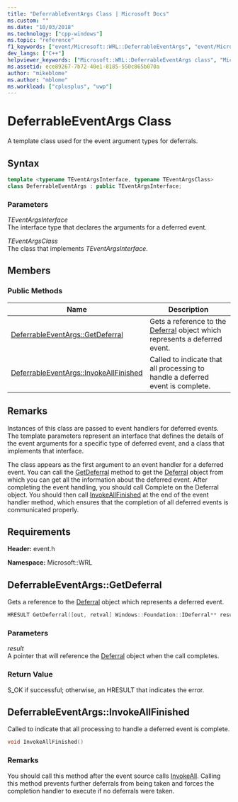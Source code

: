 ```yaml
---
title: "DeferrableEventArgs Class | Microsoft Docs"
ms.custom: ""
ms.date: "10/03/2018"
ms.technology: ["cpp-windows"]
ms.topic: "reference"
f1_keywords: ["event/Microsoft::WRL::DeferrableEventArgs", "event/Microsoft::WRL::DeferrableEventArgs::GetDeferral", "event/Microsoft::WRL::DeferrableEventArgs::InvokeAllFinished"]
dev_langs: ["C++"]
helpviewer_keywords: ["Microsoft::WRL::DeferrableEventArgs class", "Microsoft::WRL::DeferrableEventArgs::GetDeferral method", "Microsoft::WRL::DeferrableEventArgs::InvokeAllFinished method"]
ms.assetid: ece89267-7b72-40e1-8185-550c865b070a
author: "mikeblome"
ms.author: "mblome"
ms.workload: ["cplusplus", "uwp"]
---
```

# DeferrableEventArgs Class

A template class used for the event argument types for deferrals.

## Syntax

```cpp
template <typename TEventArgsInterface, typename TEventArgsClass>
class DeferrableEventArgs : public TEventArgsInterface;
```

### Parameters

*TEventArgsInterface*<br/>
The interface type that declares the arguments for a deferred event.

*TEventArgsClass*<br/>
The class that implements *TEventArgsInterface*.

## Members

### Public Methods

Name                                                         | Description
------------------------------------------------------------ | -----------------------------------------------------------------------------------------------------------------------------
[DeferrableEventArgs::GetDeferral](#getdeferral)             | Gets a reference to the [Deferral](http://go.microsoft.com/fwlink/p/?linkid=526520) object which represents a deferred event.
[DeferrableEventArgs::InvokeAllFinished](#invokeallfinished) | Called to indicate that all processing to handle a deferred event is complete.

## Remarks

Instances of this class are passed to event handlers for deferred events. The template parameters represent an interface that defines the details of the event arguments for a specific type of deferred event, and a class that implements that interface.

The class appears as the first argument to an event handler for a deferred event. You can call the [GetDeferral](#getdeferral) method to get the [Deferral](http://go.microsoft.com/fwlink/p/?linkid=526520) object from which you can get all the information about the deferred event. After completing the event handling, you should call Complete on the Deferral object. You should then call [InvokeAllFinished](#invokeallfinished) at the end of the event handler method, which ensures that the completion of all deferred events is communicated properly.

## Requirements

**Header:** event.h

**Namespace:** Microsoft::WRL

## <a name="getdeferral"></a>DeferrableEventArgs::GetDeferral

Gets a reference to the [Deferral](http://go.microsoft.com/fwlink/p/?linkid=526520) object which represents a deferred event.

```cpp
HRESULT GetDeferral([out, retval] Windows::Foundation::IDeferral** result)
```

### Parameters

*result*<br/>
A pointer that will reference the [Deferral](http://go.microsoft.com/fwlink/p/?linkid=526520) object when the call completes.

### Return Value

S_OK if successful; otherwise, an HRESULT that indicates the error.

## <a name="invokeallfinished"></a>DeferrableEventArgs::InvokeAllFinished

Called to indicate that all processing to handle a deferred event is complete.

```cpp
void InvokeAllFinished()
```

### Remarks

You should call this method after the event source calls [InvokeAll](../windows/eventsource-invokeall-method.md). Calling this method prevents further deferrals from being taken and forces the completion handler to execute if no deferrals were taken.
